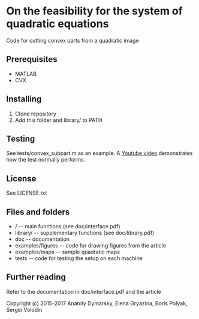 # On the feasibility for the system of quadratic equations

Code for cutting convex parts from a quadratic image

## Prerequisites
* MATLAB
* CVX

## Installing
1. Clone repository
2. Add this folder and library/ to PATH

## Testing
See tests/convex_subpart.m as an example. A [Youtube video](https://youtu.be/Ikh_GDHnu-4 "Certificate cutting: z_max test") demonstrates how the test normally performs.

## License
See LICENSE.txt

## Files and folders
* / -- main functions (see doc/interface.pdf)
* library/ -- supplementary functions (see doc/library.pdf)
* doc -- documentation
* examples/figures -- code for drawing figures from the article
* examples/maps -- sample quadratic maps
* tests -- code for testing the setup on each machine

## Further reading
Refer to the documentation in doc/interface.pdf and the article

Copyright (c) 2015-2017 Anatoly Dymarsky, Elena Gryazina, Boris Polyak, Sergei Volodin
